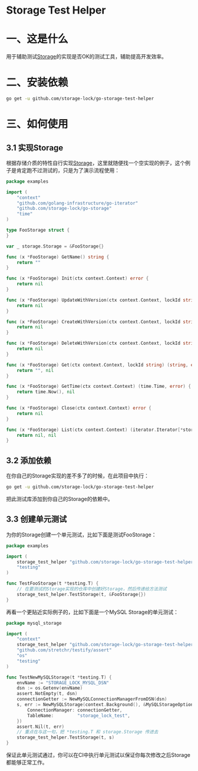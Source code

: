 # Storage Test Helper

# 一、这是什么

用于辅助测试[Storage](https://github.com/storage-lock/go-storage)的实现是否OK的测试工具，辅助提高开发效率。

# 二、安装依赖

```bash
go get -u github.com/storage-lock/go-storage-test-helper
```

# 三、如何使用

## 3.1 实现Storage

根据存储介质的特性自行实现[Storage](https://github.com/storage-lock/go-storage)，这里就随便找一个空实现的例子，这个例子是肯定跑不过测试的，只是为了演示流程使用： 

```go
package examples

import (
	"context"
	"github.com/golang-infrastructure/go-iterator"
	"github.com/storage-lock/go-storage"
	"time"
)

type FooStorage struct {
}

var _ storage.Storage = &FooStorage{}

func (x *FooStorage) GetName() string {
	return ""
}

func (x *FooStorage) Init(ctx context.Context) error {
	return nil
}

func (x *FooStorage) UpdateWithVersion(ctx context.Context, lockId string, exceptedVersion, newVersion storage.Version, lockInformation *storage.LockInformation) error {
	return nil
}

func (x *FooStorage) CreateWithVersion(ctx context.Context, lockId string, version storage.Version, lockInformation *storage.LockInformation) error {
	return nil
}

func (x *FooStorage) DeleteWithVersion(ctx context.Context, lockId string, exceptedVersion storage.Version, lockInformation *storage.LockInformation) error {
	return nil
}

func (x *FooStorage) Get(ctx context.Context, lockId string) (string, error) {
	return "", nil
}

func (x *FooStorage) GetTime(ctx context.Context) (time.Time, error) {
	return time.Now(), nil
}

func (x *FooStorage) Close(ctx context.Context) error {
	return nil
}

func (x *FooStorage) List(ctx context.Context) (iterator.Iterator[*storage.LockInformation], error) {
	return nil, nil
}
```

## 3.2 添加依赖

在你自己的Storage实现的差不多了的时候，在此项目中执行：

```bash
go get -u github.com/storage-lock/go-storage-test-helper
```

把此测试库添加到你自己的Storage的依赖中。

## 3.3 创建单元测试

为你的Storage创建一个单元测试，比如下面是测试FooStorage：

```go
package examples

import (
	storage_test_helper "github.com/storage-lock/go-storage-test-helper"
	"testing"
)

func TestFooStorage(t *testing.T) {
	// 在要测试的Storage实现的仓库中创建好Storage，然后传递给方法测试
	storage_test_helper.TestStorage(t, &FooStorage{})
}
```

再看一个更贴近实际例子的，比如下面是一个MySQL Storage的单元测试：

```go
package mysql_storage

import (
	"context"
	storage_test_helper "github.com/storage-lock/go-storage-test-helper"
	"github.com/stretchr/testify/assert"
	"os"
	"testing"
)

func TestNewMySQLStorage(t *testing.T) {
	envName := "STORAGE_LOCK_MYSQL_DSN"
	dsn := os.Getenv(envName)
	assert.NotEmpty(t, dsn)
	connectionGetter := NewMySQLConnectionManagerFromDSN(dsn)
	s, err := NewMySQLStorage(context.Background(), &MySQLStorageOptions{
		ConnectionManager: connectionGetter,
		TableName:         "storage_lock_test",
	})
	assert.Nil(t, err)
    // 重点在与这一句，把 *testing.T 和 storage.Storage 传进去 
	storage_test_helper.TestStorage(t, s)
}
```

保证此单元测试通过，你可以在CI中执行单元测试以保证你每次修改之后Storage都能够正常工作。
